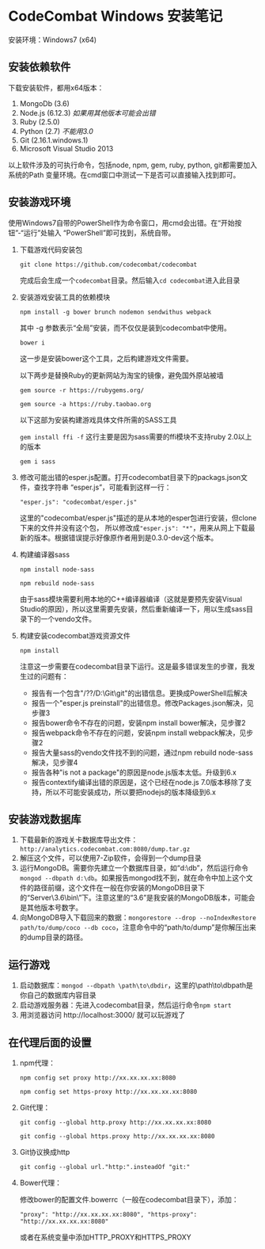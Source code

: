 # CodeCombat Windows 安装笔记

安装环境：Windows7 (x64)

## 安装依赖软件

下载安装软件，都用x64版本：
1. MongoDb (3.6)
2. Node.js (6.12.3) _如果用其他版本可能会出错_
3. Ruby (2.5.0)
4. Python (2.7) _不能用3.0_
5. Git (2.16.1.windows.1)
6. Microsoft Visual Studio 2013

以上软件涉及的可执行命令，包括node, npm, gem, ruby, python, git都需要加入系统的Path
变量环境。在cmd窗口中测试一下是否可以直接输入找到即可。


## 安装游戏环境

使用Windows7自带的PowerShell作为命令窗口，用cmd会出错。在“开始按钮”-“运行”处输入
“PowerShell”即可找到，系统自带。

1. 下载游戏代码安装包

    `git clone https://github.com/codecombat/codecombat`

    完成后会生成一个`codecombat`目录。然后输入`cd codecombat`进入此目录

2. 安装游戏安装工具的依赖模块

    `npm install -g bower brunch nodemon sendwithus webpack`

    其中 -g 参数表示“全局”安装，而不仅仅是装到codecombat中使用。

    `bower i`

    这一步是安装bower这个工具，之后构建游戏文件需要。

    以下两步是替换Ruby的更新网站为淘宝的镜像，避免国外原站被墙

    `gem source -r https://rubygems.org/`

    `gem source -a https://ruby.taobao.org`

    以下这部为安装构建游戏具体文件所需的SASS工具

    `gem install ffi -f` 这行主要是因为sass需要的ffi模块不支持ruby 2.0以上的版本

    `gem i sass`

3. 修改可能出错的esper.js配置。打开codecombat目录下的packags.json文件，查找字符串
“esper.js”，可能看到这样一行：

    `"esper.js": "codecombat/esper.js"`

    这里的"codecombat/esper.js"描述的是从本地的esper包进行安装，但clone下来的文件并没有这个包，
    所以修改成`"esper.js": "*"`，用来从网上下载最新的版本。根据错误提示好像原作者用到是0.3.0-dev这个版本。

4. 构建编译器sass

    `npm install node-sass`

    `npm rebuild node-sass`

    由于sass模块需要利用本地的C++编译器编译（这就是要预先安装Visual Studio的原因），所以这里需要先安装，然后重新编译一下，用以生成sass目录下的一个vendo文件。

5. 构建安装codecombat游戏资源文件

    `npm install`

    注意这一步需要在codecombat目录下运行。这是最多错误发生的步骤，我发生过的问题有：
     - 报告有一个包含"/??/D:\Git\git"的出错信息。更换成PowerShell后解决
     - 报告一个"esper.js preinstall"的出错信息。修改Packages.json解决，见步骤3
     - 报告bower命令不存在的问题，安装npm install bower解决，见步骤2
     - 报告webpack命令不存在的问题，安装npm install webpack解决，见步骤2
     - 报告大量sass的vendo文件找不到的问题，通过npm rebuild node-sass解决，见步骤4
     - 报告各种"is not a package"的原因是node.js版本太低。升级到6.x
     - 报告contextify编译出错的原因是，这个已经在node.js 7.0版本移除了支持，所以不可能安装成功，所以要把nodejs的版本降级到6.x


## 安装游戏数据库

1. 下载最新的游戏关卡数据库导出文件：`http://analytics.codecombat.com:8080/dump.tar.gz`
2. 解压这个文件，可以使用7-Zip软件，会得到一个dump目录
3. 运行MongoDB。需要你先建立一个数据库目录，如“d:\db”，然后运行命令`mongod --dbpath d:\db`。如果报告mongod找不到，就在命令中加上这个文件的路径前缀，这个文件在一般在你安装的MongoDB目录下的“Server\3.6\bin\”下。注意这里的“3.6”是我安装的MongoDB版本，可能会是其他版本号数字。
4. 向MongoDB导入下载回来的数据：`mongorestore --drop --noIndexRestore path/to/dump/coco --db coco`，注意命令中的“path/to/dump”是你解压出来的dump目录的路径。

## 运行游戏

1. 启动数据库：`mongod --dbpath \path\to\dbdir`，这里的\path\to\dbpath是你自己的数据库内容目录
2. 启动游戏服务器：先进入codecombat目录，然后运行命令`npm start`
3. 用浏览器访问 http://localhost:3000/ 就可以玩游戏了


## 在代理后面的设置

1. npm代理：

     `npm config set proxy http://xx.xx.xx.xx:8080`

     `npm config set https-proxy http://xx.xx.xx.xx:8080`

2. Git代理：

    `git config --global http.proxy http://xx.xx.xx.xx:8080`

    `git config --global https.proxy http://xx.xx.xx.xx:8080`

3. Git协议换成http

    `git config --global url."http:".insteadOf "git:"`

4. Bower代理：

    修改bower的配置文件.bowerrc（一般在codecombat目录下），添加：

    `"proxy": "http://xx.xx.xx.xx:8080",
     "https-proxy": "http://xx.xx.xx.xx:8080"`

     或者在系统变量中添加HTTP_PROXY和HTTPS_PROXY